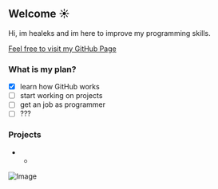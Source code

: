 ## Welcome :sunny:

Hi, im healeks and im here to improve my programming skills.

[Feel free to visit my GitHub Page](https://github.com/healeks) 

### What is my plan?

- [x] learn how GitHub works
- [ ] start working on projects
- [ ] get an job as programmer
- [ ] ??? 

### Projects

* - 

![Image](http://awallpapershub.com/wp-content/uploads/2018/05/Rick-and-Morty-Wallpapers.jpg)


